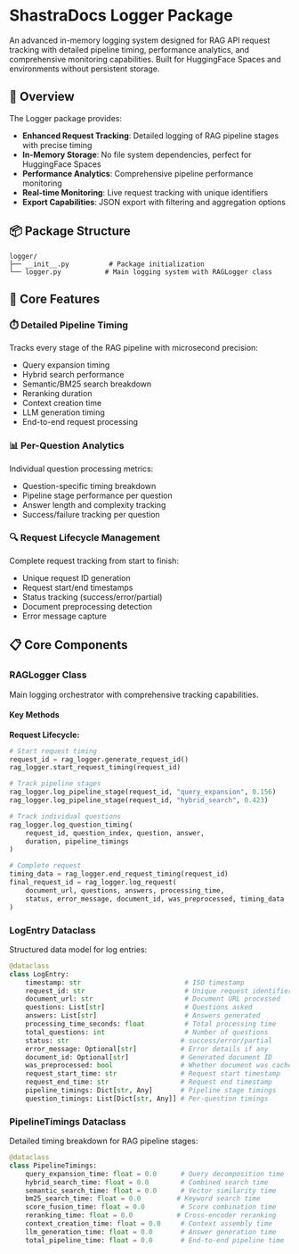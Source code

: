 # ShastraDocs Logger Package

An advanced in-memory logging system designed for RAG API request tracking with detailed pipeline timing, performance analytics, and comprehensive monitoring capabilities. Built for HuggingFace Spaces and environments without persistent storage.

## 🚀 Overview

The Logger package provides:
- **Enhanced Request Tracking**: Detailed logging of RAG pipeline stages with precise timing
- **In-Memory Storage**: No file system dependencies, perfect for HuggingFace Spaces
- **Performance Analytics**: Comprehensive pipeline performance monitoring
- **Real-time Monitoring**: Live request tracking with unique identifiers
- **Export Capabilities**: JSON export with filtering and aggregation options

## 📦 Package Structure

```
logger/
├── __init__.py          # Package initialization
└── logger.py           # Main logging system with RAGLogger class
```

## 🎯 Core Features

### ⏱️ Detailed Pipeline Timing
Tracks every stage of the RAG pipeline with microsecond precision:
- Query expansion timing
- Hybrid search performance
- Semantic/BM25 search breakdown
- Reranking duration
- Context creation time
- LLM generation timing
- End-to-end request processing

### 📊 Per-Question Analytics
Individual question processing metrics:
- Question-specific timing breakdown
- Pipeline stage performance per question
- Answer length and complexity tracking
- Success/failure tracking per question

### 🔍 Request Lifecycle Management
Complete request tracking from start to finish:
- Unique request ID generation
- Request start/end timestamps
- Status tracking (success/error/partial)
- Document preprocessing detection
- Error message capture

## 📋 Core Components

### RAGLogger Class
Main logging orchestrator with comprehensive tracking capabilities.

#### Key Methods

**Request Lifecycle:**
```python
# Start request timing
request_id = rag_logger.generate_request_id()
rag_logger.start_request_timing(request_id)

# Track pipeline stages
rag_logger.log_pipeline_stage(request_id, "query_expansion", 0.156)
rag_logger.log_pipeline_stage(request_id, "hybrid_search", 0.423)

# Track individual questions
rag_logger.log_question_timing(
    request_id, question_index, question, answer, 
    duration, pipeline_timings
)

# Complete request
timing_data = rag_logger.end_request_timing(request_id)
final_request_id = rag_logger.log_request(
    document_url, questions, answers, processing_time,
    status, error_message, document_id, was_preprocessed, timing_data
)
```

### LogEntry Dataclass
Structured data model for log entries:

```python
@dataclass
class LogEntry:
    timestamp: str                          # ISO timestamp
    request_id: str                         # Unique request identifier
    document_url: str                       # Document URL processed
    questions: List[str]                    # Questions asked
    answers: List[str]                      # Answers generated
    processing_time_seconds: float          # Total processing time
    total_questions: int                    # Number of questions
    status: str                            # success/error/partial
    error_message: Optional[str]           # Error details if any
    document_id: Optional[str]             # Generated document ID
    was_preprocessed: bool                 # Whether document was cached
    request_start_time: str                # Request start timestamp
    request_end_time: str                  # Request end timestamp
    pipeline_timings: Dict[str, Any]       # Pipeline stage timings
    question_timings: List[Dict[str, Any]] # Per-question timings
```

### PipelineTimings Dataclass
Detailed timing breakdown for RAG pipeline stages:

```python
@dataclass
class PipelineTimings:
    query_expansion_time: float = 0.0      # Query decomposition time
    hybrid_search_time: float = 0.0        # Combined search time
    semantic_search_time: float = 0.0      # Vector similarity time
    bm25_search_time: float = 0.0         # Keyword search time
    score_fusion_time: float = 0.0         # Score combination time
    reranking_time: float = 0.0           # Cross-encoder reranking
    context_creation_time: float = 0.0     # Context assembly time
    llm_generation_time: float = 0.0       # Answer generation time
    total_pipeline_time: float = 0.0       # End-to-end pipeline time
```